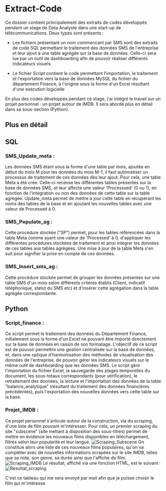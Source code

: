# Extract-Code

Ce dossier contient principalement des extraits de codes développés pendant un stage de Data Analyste dans une start-up de télécommunications. Deux types sont présents :

- Les fichiers présentant un nom commencant par SMS sont des extraits de code SQL permettant le traitement des données SMS de l'entreprise et leur ajout à une table agrégée sur la base de données.
Celle-ci sera lue par un outil de dashboarding afin de pouvoir réaliser différents indicateurs visuels

- Le fichier Script contient le code permettant l'importation, le traitement et l'exportation vers la base de données MySQL du fichier du département Finance, à l'origine sous la forme d'un Excel résultant d'une exécution logicielle

En plus des codes développés pendant ce stage, j'ai intégré le travail sur un projet personnel : un projet autour de IMDB. Il sera abordé plus en détail dans sa sous-section (Python).

## Plus en détail ##
## SQL ##
### SMS_Update_meta :

Les données SMS étant sous la forme d'une table par mois, ajoutée en début du mois M pour les données du mois M-1, il faut automatiser un processus de traitement de ces données dès leur ajout.
Pour cela, une table Meta a été crée. Celle-ci recense les différentes tables présentes sur la base de données SMS, et leur affecte une valeur 'Processsed' (0 ou 1), en fonction de l'intégration ou non des données de cette table sur la table agrégée.
Update_meta permet de mettre à jour cette table en récupérant les noms des tables de la base et en ajoutant les nouvelles tables avec une valeur de Processed à 0.


### SMS_Populate_ag :

Cette procédure stockée ("SP") permet, pour les tables référencées dans la table Meta comme ayant une valeur de 'Processed' à 0, d'appliquer les différentes procédures stockées de traitement et ainsi intégrer les données de ces tables aux tables agrégées.
Une mise à jour de la table Meta s'en suit pour signifier la prise en compte de ces données.


### SMS_Insert_sms_ag :

Cette procédure stockée permet de grouper les données présentes sur une table SMS d'un mois selon différents critères établis (Client, indicatif téléphonique, statut du SMS etc) et d'insérer cette agrégation dans la table agrégée correspondante.


## Python ##
### Script_finance :

Ce script permet le traitement des données du Département Finance, initialement sous la forme d'un Excel ne pouvant être importé directement sur la base de données en raison de son formatage.
L'objectif de ce script est de pouvoir permettre une gestion centralisée sur la base de données, et, dans une optique d'harmonisation des méthodes de visualisation des données de l'entreprise, de pouvoir gérer les indicateurs visuels sur le même outil de dashboarding que les données SMS.
Le script gère l'importation du fichier Excel, la sauvegarde des plages temporelles du document, les sous-totaux correspondants (pour vérification), le retraitement des données, la lecture et l'importation des données de la table "balance_analytique" (résultant du traitement des données financières précédentes), puis l'exportation des nouvelles données vers cette table sur la base.


### Projet_IMDB :

Ce projet personnel s'articule autour de la construction, via du scraping, d'une liste de film pouvant m'intéresser. Pour cela, un premier scraping du site "subscene" (site mettant à disposition des sous-titres) permet de mettre en évidence les nouveaux films disponibles en téléchargement, filtrés selon leur popularité et leur langue.
![Scraping_Subscene](https://i.imgur.com/rOqUB68.png)
On constitue alors une liste de ces nouveaux films populaires, qu'on va compléter avec de nouvelles informations scrapées sur le site IMDB, telles que sa note, son genre, sa durée ainsi que l'affiche du film.
![Scraping_IMDB](https://i.imgur.com/ZiJXFwz.png)
Le résultat, affiché via une fonction HTML, est le suivant :
![Resultat_scraping](https://i.imgur.com/BhFgcai.png)

C'est ce tableau qui me sera envoyé par mail afin que je puisse choisir le film qui m'intéresse
